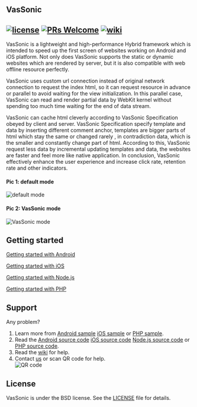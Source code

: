 ## VasSonic
[![license](http://img.shields.io/badge/license-BSD3-brightgreen.svg?style=flat)](https://github.com/Tencent/VasSonic/blob/master/LICENSE)
[![PRs Welcome](https://img.shields.io/badge/PRs-welcome-brightgreen.svg)](https://github.com/Tencent/VasSonic/pulls)
[![wiki](https://img.shields.io/badge/Wiki-open-brightgreen.svg)](https://github.com/Tencent/VasSonic/wiki)
---
 VasSonic is a lightweight and high-performance Hybrid framework which is intended to speed up the first screen of websites working on Android and iOS platform.
 Not only does VasSonic supports the static or dynamic websites which are rendered by server, but it is also compatible with web offline resource perfectly.

 VasSonic uses custom url connection instead of original network connection to request the index html, so it can request resource in advance or parallel to avoid waiting for the view initialization.
 In this parallel case, VasSonic can read and render partial data by WebKit kernel without spending too much time waiting for the end of data stream.

 VasSonic can cache html cleverly according to VasSonic Specification obeyed by client and server.
 VasSonic Specification specify template and data by inserting different comment anchor, templates are bigger parts of html which stay the same or changed rarely , in contradiction data, which is the smaller and constantly change part of html.
 According to this, VasSonic request less data by incremental updating templates and data, the websites are faster and feel more like native application.
 In conclusion, VasSonic effectively enhance the user experience and increase click rate, retention rate and other indicators.

#### Pic 1: default mode  </br>
![default mode][1]    

#### Pic 2: VasSonic mode </br>
![VasSonic mode][2]

 
## Getting started

[Getting started with Android](https://github.com/Tencent/VasSonic/blob/master/sonic-android/README.md)

[Getting started with iOS](https://github.com/Tencent/VasSonic/blob/master/sonic-iOS/README.md)

[Getting started with Node.js](https://github.com/Tencent/VasSonic/blob/master/sonic-nodejs/README.md)

[Getting started with PHP](https://github.com/Tencent/VasSonic/blob/master/sonic-php/README.md)

## Support
Any problem?

1. Learn more from [Android sample](https://github.com/Tencent/VasSonic/tree/master/sonic-android/sample)   [iOS sample](https://github.com/Tencent/VasSonic/tree/master/sonic-iOS/SonicSample) or [PHP sample](https://github.com/Tencent/VasSonic/tree/master/sonic-php/sample).
2. Read the [Android source code](https://github.com/Tencent/VasSonic/tree/master/sonic-android/sdk)   [iOS source code](https://github.com/Tencent/VasSonic/tree/master/sonic-iOS/Sonic) [Node.js source code](https://github.com/Tencent/VasSonic/tree/master/sonic-nodejs) or [PHP source code](https://github.com/Tencent/VasSonic/tree/master/sonic-php/sdk).
3. Read the [wiki](https://github.com/Tencent/VasSonic/wiki) for help.
4. Contact [us](https://jq.qq.com/?_wv=1027&k=4EaxB4K) or scan QR code for help.</br>
![QR code][3]

## License
VasSonic is under the BSD license. See the [LICENSE](https://github.com/Tencent/VasSonic/blob/master/LICENSE) file for details.

[1]: https://github.com/Tencent/VasSonic/blob/master/article/20170705120005424.gif
[2]: https://github.com/Tencent/VasSonic/blob/master/article/20170705120029897.gif
[3]: https://github.com/Tencent/VasSonic/blob/master/article/QR.JPG

